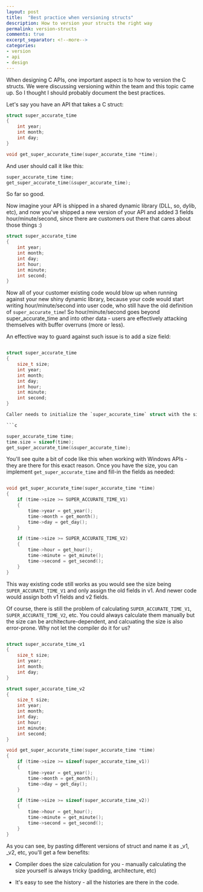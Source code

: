 ```yaml
---
layout: post
title:  "Best practice when versioning structs"
description: How to version your structs the right way
permalink: version-structs
comments: true
excerpt_separator: <!--more-->
categories:
- version
- api
- design
---
```


When designing C APIs, one important aspect is to how to version the C structs. We were discussing versioning within the team and this topic came up. So I thought I should probably document the best practices.

Let's say you have an API that takes a C struct:

```c
struct super_accurate_time
{
    int year;
    int month;
    int day;
}

void get_super_accurate_time(super_accurate_time *time);
```

And user should call it like this:

```c
super_accurate_time time;
get_super_accurate_time(&super_accurate_time);
```

So far so good.

Now imagine your API is shipped in a shared dynamic library (DLL, so, dylib, etc), and now you've shipped a new version of your API and added 3 fields hour/minute/second, since there are customers out there that cares about those things :)

```c
struct super_accurate_time
{
    int year;
    int month;
    int day;
    int hour;
    int minute;
    int second;
}
```

Now all of your customer existing code would blow up when running against your new shiny dynamic library, because your code would start writing hour/minute/second into user code, who still have the old definition of `super_accurate_time`! So hour/minute/second goes beyond super_accurate_time and into other data - users are effectively attacking themselves with buffer overruns (more or less). 

An effective way to guard against such issue is to add a size field:

```c

struct super_accurate_time
{
    size_t size;
    int year;
    int month;
    int day;
    int hour;
    int minute;
    int second;
}

Caller needs to initialize the `super_accurate_time` struct with the size:

```c

super_accurate_time time;
time.size = sizeof(time);
get_super_accurate_time(&super_accurate_time);

```

You'll see quite a bit of code like this when working with Windows APIs - they are there for this exact reason. Once you have the size, you can implement `get_super_accurate_time` and fill-in the fields as needed:

```c

void get_super_accurate_time(super_accurate_time *time)
{
    if (time->size >= SUPER_ACCURATE_TIME_V1)
    {
        time->year = get_year();
        time->month = get_month();
        time->day = get_day();
    }

    if (time->size >= SUPER_ACCURATE_TIME_V2)
    {
        time->hour = get_hour();
        time->minute = get_minute();
        time->second = get_second();
    }
}

```

This way existing code still works as you would see the size being `SUPER_ACCURATE_TIME_V1` and only assign the old fields in v1. And newer code would assign both v1 fields and v2 fields.

Of course, there is still the problem of calculating `SUPER_ACCURATE_TIME_V1`, `SUPER_ACCURATE_TIME_V2`, etc. You could always calculate them manually but the size can be architecture-dependent, and calcuating the size is also error-prone. Why not let the compiler do it for us?

```c

struct super_accurate_time_v1
{
    size_t size;
    int year;
    int month;
    int day;
}

struct super_accurate_time_v2
{
    size_t size;
    int year;
    int month;
    int day;
    int hour;
    int minute;
    int second;
}

void get_super_accurate_time(super_accurate_time *time)
{
    if (time->size >= sizeof(super_accurate_time_v1))
    {
        time->year = get_year();
        time->month = get_month();
        time->day = get_day();
    }

    if (time->size >= sizeof(super_accurate_time_v2))
    {
        time->hour = get_hour();
        time->minute = get_minute();
        time->second = get_second();
    }
}

```

As you can see, by pasting different versions of struct and name it as _v1, _v2, etc, you'll get a few benefits:

* Compiler does the size calculation for you - manually calculating the size yourself is always tricky (padding, architecture, etc)

* It's easy to see the history - all the histories are there in the code.

